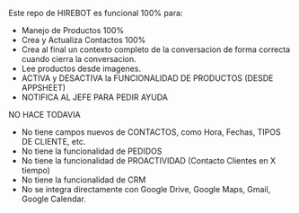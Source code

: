 Este repo de HIREBOT es funcional 100% para:

- Manejo de Productos 100%
- Crea y Actualiza Contactos 100%
- Crea al final un contexto completo de la conversacion de forma correcta cuando cierra la conversacion.
- Lee productos desde imagenes.
- ACTIVA y DESACTIVA la FUNCIONALIDAD DE PRODUCTOS (DESDE APPSHEET)
- NOTIFICA AL JEFE PARA PEDIR AYUDA
  
NO HACE TODAVIA
- No tiene campos nuevos de CONTACTOS, como Hora, Fechas, TIPOS DE CLIENTE, etc.
- No tiene la funcionalidad de PEDIDOS
- No tiene la funcionalidad de PROACTIVIDAD (Contacto Clientes en X tiempo)
- No tiene la funcionalidad de CRM
- No se integra directamente con Google Drive, Google Maps, Gmail, Google Calendar. 
  
